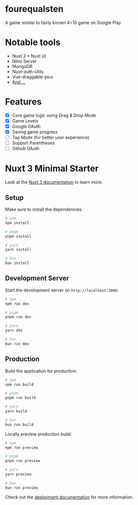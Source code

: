 # fourequalsten
A game similar to fairly known 4=10 game on Google Play
# Notable tools
- Nuxt 3 + Nuxt UI
- Nitro Server
- MongoDB
- Nuxt-auth-Utils
- Vue-draggable-plus
- [And ...](https://github.com/ParsaJR/fourequalsten/blob/master/package-lock.json)
# Features

- [X] Core game logic using Drag & Drop Mode
- [X] Game Levels
- [X] Google OAuth
- [X] Saving game progress
- [ ] Tap Mode (for better user experience)
- [ ] Support Parentheses
- [ ] Github OAuth

# Nuxt 3 Minimal Starter

Look at the [Nuxt 3 documentation](https://nuxt.com/docs/getting-started/introduction) to learn more.

## Setup

Make sure to install the dependencies:

```bash
# npm
npm install

# pnpm
pnpm install

# yarn
yarn install

# bun
bun install
```

## Development Server

Start the development server on `http://localhost:3000`:

```bash
# npm
npm run dev

# pnpm
pnpm run dev

# yarn
yarn dev

# bun
bun run dev
```

## Production

Build the application for production:

```bash
# npm
npm run build

# pnpm
pnpm run build

# yarn
yarn build

# bun
bun run build
```

Locally preview production build:

```bash
# npm
npm run preview

# pnpm
pnpm run preview

# yarn
yarn preview

# bun
bun run preview
```

Check out the [deployment documentation](https://nuxt.com/docs/getting-started/deployment) for more information.
